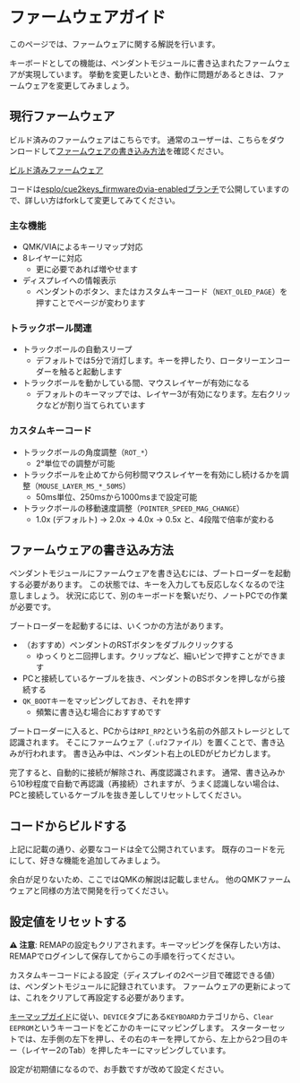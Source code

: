 # ファームウェアガイド

このページでは、ファームウェアに関する解説を行います。

キーボードとしての機能は、ペンダントモジュールに書き込まれたファームウェアが実現しています。
挙動を変更したいとき、動作に問題があるときは、ファームウェアを変更してみましょう。

## 現行ファームウェア

ビルド済みのファームウェアはこちらです。
通常のユーザーは、こちらをダウンロードして[ファームウェアの書き込み方法](#ファームウェアの書き込み方法)を確認ください。

[ビルド済みファームウェア](../firmware/cue2keys_latest.uf2)

コードは[esplo/cue2keys_firmwareのvia-enabledブランチ](https://github.com/esplo/cue2keys_firmware/tree/via-enabled)で公開していますので、詳しい方はforkして変更してみてください。


### 主な機能

- QMK/VIAによるキーリマップ対応
- 8レイヤーに対応
  - 更に必要であれば増やせます
- ディスプレイへの情報表示
  - ペンダントのボタン、またはカスタムキーコード（`NEXT_OLED_PAGE`）を押すことでページが変わります

### トラックボール関連

- トラックボールの自動スリープ
  - デフォルトでは5分で消灯します。キーを押したり、ロータリーエンコーダーを触ると起動します
- トラックボールを動かしている間、マウスレイヤーが有効になる
  - デフォルトのキーマップでは、レイヤー3が有効になります。左右クリックなどが割り当てられています

### カスタムキーコード

- トラックボールの角度調整（`ROT_*`）
  - 2°単位での調整が可能
- トラックボールを止めてから何秒間マウスレイヤーを有効にし続けるかを調整（`MOUSE_LAYER_MS_*_50MS`）
  - 50ms単位、250msから1000msまで設定可能
- トラックボールの移動速度調整（`POINTER_SPEED_MAG_CHANGE`）
  - 1.0x (デフォルト) -> 2.0x -> 4.0x -> 0.5x と、4段階で倍率が変わる

## ファームウェアの書き込み方法

ペンダントモジュールにファームウェアを書き込むには、ブートローダーを起動する必要があります。
この状態では、キーを入力しても反応しなくなるので注意しましょう。
状況に応じて、別のキーボードを繋いだり、ノートPCでの作業が必要です。

ブートローダーを起動するには、いくつかの方法があります。

- （おすすめ）ペンダントのRSTボタンをダブルクリックする
  - ゆっくりと二回押します。クリップなど、細いピンで押すことができます
- PCと接続しているケーブルを抜き、ペンダントのBSボタンを押しながら接続する
- `QK_BOOT`キーをマッピングしておき、それを押す
  - 頻繁に書き込む場合におすすめです

ブートローダーに入ると、PCからは`RPI_RP2`という名前の外部ストレージとして認識されます。
そこにファームウェア（`.uf2`ファイル）を置くことで、書き込みが行われます。
書き込み中は、ペンダント右上のLEDがピカピカします。

完了すると、自動的に接続が解除され、再度認識されます。
通常、書き込みから10秒程度で自動で再認識（再接続）されますが、うまく認識しない場合は、PCと接続しているケーブルを抜き差ししてリセットしてください。

## コードからビルドする

上記に記載の通り、必要なコードは全て公開されています。
既存のコードを元にして、好きな機能を追加してみましょう。

余白が足りないため、ここではQMKの解説は記載しません。
他のQMKファームウェアと同様の方法で開発を行ってください。

## 設定値をリセットする

**⚠️ 注意**: REMAPの設定もクリアされます。キーマッピングを保存したい方は、REMAPでログインして保存してからこの手順を行ってください。

カスタムキーコードによる設定（ディスプレイの2ページ目で確認できる値）は、ペンダントモジュールに記録されています。
ファームウェアの更新によっては、これをクリアして再設定する必要があります。

[キーマップガイド](./keymap_guide.md)に従い、`DEVICE`タブにある`KEYBOARD`カテゴリから、`Clear EEPROM`というキーコードをどこかのキーにマッピングします。
スターターセットでは、左手側の左下を押し、その右のキーを押してから、左上から2つ目のキー（レイヤー2のTab）を押したキーにマッピングしています。

設定が初期値になるので、お手数ですが改めて設定ください。
